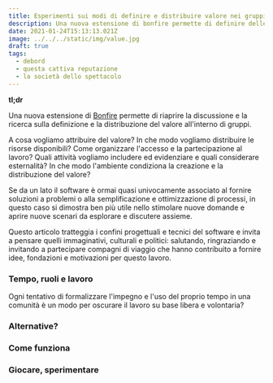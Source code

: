 ```yaml
---
title: Esperimenti sui modi di definire e distribuire valore nei gruppi
description: Una nuova estensione di bonfire permette di definire delle equazioni per distribuire risorse sulla base di parametri
date: 2021-01-24T15:13:13.021Z
image: ../../../static/img/value.jpg
draft: true
tags:
  - debord
  - questa cattiva reputazione
  - la società dello spettacolo
---
```


**tl;dr**

Una nuova estensione di [Bonfire](https://bonfire.cafe) permette di riaprire la discussione e la ricerca sulla definizione e la distribuzione del valore all'interno di gruppi. 

A cosa vogliamo attribuire del valore? In che modo vogliamo distribuire le risorse disponibili? Come organizzare l'accesso e la partecipazione al lavoro? Quali attività vogliamo includere ed evidenziare e quali considerare esternalità? In che modo l'ambiente condiziona la creazione e la distribuzione del valore?

Se da un lato il software è ormai quasi univocamente associato al fornire soluzioni a problemi o alla semplificazione e ottimizzazione di processi, in questo caso si dimostra ben più utile nello stimolare nuove domande e aprire nuove scenari da esplorare e discutere assieme.

Questo articolo tratteggia i confini progettuali e tecnici del software e invita a pensare quelli immaginativi, culturali e politici: salutando, ringraziando e invitando a partecipare compagni di viaggio che hanno contribuito a fornire idee, fondazioni e motivazioni per questo lavoro. 

### Tempo, ruoli e lavoro
Ogni tentativo di formalizzare l'impegno e l'uso del proprio tempo in una comunità è un modo per oscurare il lavoro su base libera e volontaria?

### Alternative?

### Come funziona

### Giocare, sperimentare


